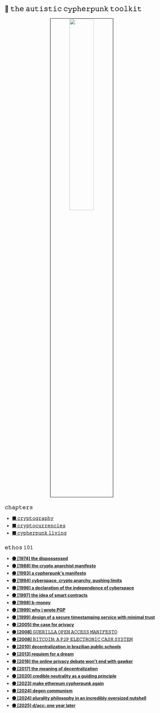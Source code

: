 ## 🏴 𝚝𝚑𝚎 𝚊𝚞𝚝𝚒𝚜𝚝𝚒𝚌 𝚌𝚢𝚙𝚑𝚎𝚛𝚙𝚞𝚗𝚔 𝚝𝚘𝚘𝚕𝚔𝚒𝚝

<p align="center">
<img src="https://github.com/user-attachments/assets/2513b4d9-78aa-4745-ab64-4e2f5933760d" width="40%" align="center" style="padding:1px;border:1px solid black;" />
</p>

### 𝚌𝚑𝚊𝚙𝚝𝚎𝚛𝚜

* **[⬛️ 𝚌𝚛𝚢𝚙𝚝𝚘𝚐𝚛𝚊𝚙𝚑𝚢](cryptography.md)**
* **[⬛️ 𝚌𝚛𝚢𝚙𝚝𝚘𝚌𝚞𝚛𝚛𝚎𝚗𝚌𝚒𝚎𝚜](cyphermoney.md)**
* **[⬛️ 𝚌𝚢𝚙𝚑𝚎𝚛𝚙𝚞𝚗𝚔 𝚕𝚒𝚟𝚒𝚗𝚐](cypherlife.md)**

### 𝚎𝚝𝚑𝚘𝚜 𝟷𝟶𝟷

* **[⚫️ [1974] the dispossessed](https://en.wikipedia.org/wiki/The_Dispossessed)**
* **[⚫️ [1988] the crypto anarchist manifesto](https://nakamotoinstitute.org/crypto-anarchist-manifesto/)**
* **[⚫️ [1993] a cypherpunk's manifesto](https://activism.net/cypherpunk/manifesto.html)**
* **[⚫️ [1994] cyberspace, crypto anarchy, pushing limits](https://nakamotoinstitute.org/cyberspace-crypto-anarchy-and-pushing-limits/)**
* **[⚫️ [1996] a declaration of the independence of cyberspace](https://www.eff.org/cyberspace-independence)**
* **[⚫️ [1997] the idea of smart contracts](https://nakamotoinstitute.org/the-idea-of-smart-contracts/)**
* **[⚫️ [1998] b-money](http://www.weidai.com/bmoney.txt)**
* **[⚫️ [1999] why i wrote PGP](https://www.philzimmermann.com/EN/essays/WhyIWrotePGP.html)**
* **[⚫️ [1999] design of a secure timestamping service with minimal trust](https://nakamotoinstitute.org/static/docs/secure-timestamping-service.pdf)**
* **[⚫️ [2005] the case for privacy](https://nakamotoinstitute.org/the-case-for-privacy/)**
* **[⚫️ [2008] 𝙶𝚄𝙴𝚁𝙸𝙻𝙻𝙰 𝙾𝙿𝙴𝙽 𝙰𝙲𝙲𝙴𝚂𝚂 𝙼𝙰𝙽𝙸𝙵𝙴𝚂𝚃𝙾](https://archive.org/details/GuerillaOpenAccessManifesto/mode/2up)**
* **[⚫️ [2008] 𝙱𝙸𝚃𝙲𝙾𝙸𝙽: 𝙰 𝙿𝟸𝙿 𝙴𝙻𝙴𝙲𝚃𝚁𝙾𝙽𝙸𝙲 𝙲𝙰𝚂𝙷 𝚂𝚈𝚂𝚃𝙴𝙼](https://nakamotoinstitute.org/static/docs/bitcoin.pdf)**
* **[⚫️ [2010] decentralization in brazilian public schools](https://acervodigital.ufpr.br/handle/1884/24232)**
* **[⚫️ [2013] requiem for a dream](https://www.newyorker.com/magazine/2013/03/11/requiem-for-a-dream)**
* **[⚫️ [2016] the online privacy debate won't end with gawker](https://www.nytimes.com/2016/08/16/opinion/peter-thiel-the-online-privacy-debate-wont-end-with-gawker.html)**
* **[⚫️ [2017] the meaning of decentralization](https://medium.com/@VitalikButerin/the-meaning-of-decentralization-a0c92b76a274)**
* **[⚫️ [2020] credible neutrality as a guiding principle](https://nakamoto.com/credible-neutrality/)**
* **[⚫️ [2023] make ethereum cypherpunk again](https://vitalik.eth.limo/general/2023/12/28/cypherpunk.html)**
* **[⚫️ [2024] degen communism](https://vitalik.eth.limo/general/2024/04/01/dc.html)**
* **[⚫️ [2024] plurality philosophy in an incredibly oversized nutshell](https://vitalik.eth.limo/general/2024/08/21/plurality.html)**
* **[⚫️ [2025] d/acc: one year later](https://vitalik.eth.limo/general/2025/01/05/dacc2.html)**
